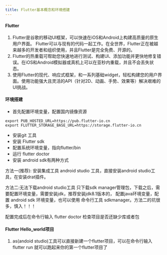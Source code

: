 ```yaml
---
title: Flutter基本概念和环境搭建
---
```


#### Flutter

1. Flutter是谷歌的移动UI框架，可以快速在iOS和Android上构建高质量的原生用户界面。 Flutter可以与现有的代码一起工作。在全世界，Flutter正在被越来越多的开发者和组织使用，并且Flutter是完全免费、开源的。
2. Flutter的热重载可帮助您快速地进行测试、构建UI、添加功能并更快地修复错误。在iOS和Android模拟器或真机上可以在亚秒内重载，并且不会丢失状态。
3. 使用Flutter的现代、响应式框架，和一系列基础widget，轻松构建您的用户界面。使用功能强大且灵活的API（针对2D、动画、手势、效果等）解决艰难的UI挑战。

#### 环境搭建
* 首先配置环境变量，配置国内镜像资源
```shell script
export PUB_HOSTED_URL=https://pub.flutter-io.cn
export FLUTTER_STORAGE_BASE_URL=https://storage.flutter-io.cn
```
* 安装git 工具
* 安装 Flutter sdk
* 配置系统环境变量，指向flutter/bin
* 运行 flutter doctor
* 安装 android sdk有两种方式

方法一(推荐): 安装集成工具 android studio 工具，直接安装android studio工具，在安装drat插件。

方法二:无法下载android studio工具 只下载sdk manager管理包，下载之后，需要配置环境变量，需要安装jdk，推荐安装jdk8.1版本的，
配置java环境变量，配置 android sdk 环境变量，也可以使用 命令行工具 sdkmanager。方法二的坑很多，慎入！！！

配置完成后在命令行输入 flutter doctor 检查项目是否还缺少库或者包
#### Flutter Hello_world项目

1. as(andoid studio)工具可以直接新建一个flutter项目，可以在命令行输入 flutter run 就可以跑起来你的第一个flutter项目了


